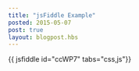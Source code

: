 ```yaml
---
title: "jsFiddle Example"
posted: 2015-05-07
post: true
layout: blogpost.hbs
---
```


{{ jsfiddle id="ccWP7" tabs="css,js"}}
